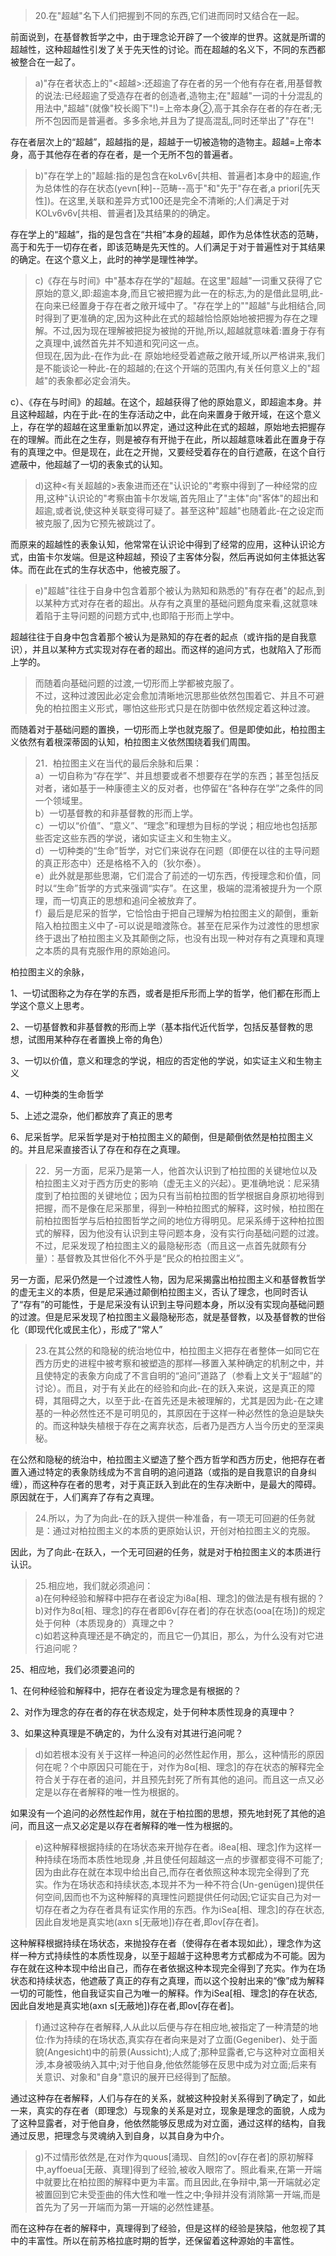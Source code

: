 <blockquote data-pid="iXqgt06Q">20.在"超越"名下人们把握到不同的东西,它们进而同时又结合在一起。</blockquote><p data-pid="1tD3s0LU">前面说到，在基督教哲学之中，由于理念论开辟了一个彼岸的世界。这就是所谓的超越性，这种超越性引发了关于先天性的讨论。而在超越的名义下，不同的东西都被整合在一起了。</p><blockquote data-pid="RtxzENrt">a)"存在者状态上的"&lt;超越&gt;:还超逾了存在者的另一个他有存在者,用基督教的说法:已经超逾了受造存在者的创造者,造物主;在"超越"一词的十分混乱的用法中,"超越"(就像"校长阁下"!)=上帝本身②,高于其余存在者的存在者;无所不包因而是普遍者。多多余地,并且为了提高混乱,同时还举出了"存在"!</blockquote><p data-pid="kgSsNUuj">存在者层次上的“超越”，超越指的是，超越于一切被造物的造物主。超越=上帝本身，高于其他存在者的存在者，是一个无所不包的普遍者。</p><blockquote data-pid="h5Hn2MNx">b)"存在学上的"超越:指的是包含在koLv6v[共相、普遍者]本身中的超逾,作为总体性的存在状态(yevn[种]--范畴--高于"和"先于"存在者,a priori[先天性])。在这里,关联和差异方式100还是完全不清晰的;人们满足于对KOLv6v6v[共相、普遍者]及其结果的的确定。</blockquote><p data-pid="-AkWRmGp">存在学上的“超越”，指的是包含在“共相”本身的超越，即作为总体性状态的范畴，高于和先于一切存在者，即该范畴是先天性的。人们满足于对于普遍性对于其结果的确定。在这个意义上，此时的神学是理性神学。</p><blockquote data-pid="R9CdJTQ_">c)《存在与时间》中"基本存在学的"超越。在这里"超越"一词重又获得了它原始的意义,即:超逾本身,而且它被把握为此一在的标志,为的是借此显明,此-在向来已经置身于存在者之敞开域中了。"存在学上的""超越"与此相结合,同时得到了更准确的定,因为这种此在式的超越恰恰原始地被把握为存在之理解。不过,因为现在理解被把捉为被抛的开抛,所以,超越就意味着:置身于存有之真理中,诚然首先并不知道和究问这一点。<br>但现在,因为此-在作为此-在 原始地经受着遮蔽之敞开域,所以严格讲来,我们是不能谈论一种此-在的超越的;在这个开端的范围内,有关任何意义上的"超越"的表象都必定会消失。</blockquote><p data-pid="_8TW8cnR">c）、《存在与时间》的超越。在这个，超越获得了他的原始意义，即超逾本身。并且这种超越，内在于此-在的生存活动之中，此在向来置身于敞开域，在这个意义上，存在学的超越在这里重新加以界定，通过这种此在式的超越，原始地去把握存在的理解。而此在之生存，则是被存有开抛于在此，所以超越意味着此在置身于存有的真理之中。但是现在，此在之开抛，又要经受着存在的自行遮蔽，在这个自行遮蔽中，他超越了一切的表象式的认知。</p><blockquote data-pid="GGmBosqr">d)这种&lt;有关超越的&gt;表象进而还在"认识论的"考察中得到了一种经常的应用,这种"认识论的"考察由笛卡尔发端,首先阻止了"主体"向"客体"的超出和超逾,或者说,使这种关联变得可疑了。甚至这种"超越"也随着此-在之设定而被克服了,因为它预先被跳过了。</blockquote><p data-pid="AOI5qMdm">而原来的超越性的表象认知，他常常在认识论中得到了经常的应用，这种认识论方式，由笛卡尔发端。但是这种超越，预设了主客体分裂，然后再说如何主体抵达客体。而在此在式的生存状态中，他被克服了。</p><blockquote data-pid="q5GXWIiw">e)"超越"往往于自身中包含着那个被认为熟知和熟悉的"有存在者"的起点,到以某种方式对存在者的超出。从存有之真里的基础问题角度来看,这就意味着陷于主导问题的问题方式中,也即陷于形而上学中。</blockquote><p data-pid="v7GzZOeX">超越往往于自身中包含着那个被认为是熟知的存在者的起点（或许指的是自我意识），并且以某种方式实现对存在者的超出。而这样的追问方式，也就陷入了形而上学的。</p><blockquote data-pid="S8pQqkvk">而随着向基础问题的过渡,一切形而上学都被克服了。<br>不过，这种过渡因此必定会愈加清晰地沉思那些依然包围着它、并且不可避免的柏拉图主义形式，哪怕这些形式只是在防御中依然规定着这种过渡。</blockquote><p data-pid="njjbny7O">而随着对于基础问题的置换，一切形而上学也就克服了。但是即使如此，柏拉图主义依然有着根深蒂固的认知，柏拉图主义依然围绕着我们周围。</p><blockquote data-pid="mP5eBZln">21．柏拉图主义在当代的最后余脉和后果：<br>a）一切自称为“存在学”、并且想要或者不想要存在学的东西；甚至包括反对者，诸如基于一种康德主义的反对者，也停留在“各种存在学”之条件的同一个领域里。<br>b）一切基督教的和非基督教的形而上学。<br>c）一切以“价值”、“意义”、“理念”和理想为目标的学说；相应地也包括那些否定这些东西的学说，诸如实证主义和生物主义。<br>d）一切种类的“生命”哲学，对它们来说存在问题（即便在以往的主导问题的真正形态中）还是格格不入的（狄尔泰）。<br>e）此外就是那些思潮，它们混合了前述的一切东西，传授理念和价值，同时以“生命”哲学的方式来强调“实存”。在这里，极端的混淆被提升为一个原理，而一切真正的思想和追问全被放弃了。<br>f）最后是尼采的哲学，它恰恰由于把自己理解为柏拉图主义的颠倒，重新陷入柏拉图主义中了-可以说是暗渡陈仓。甚至在尼采作为过渡性的思想家终于退出了柏拉图主义及其颠倒之际，也没有出现一种对存有之真理和真理之本质的具有克服作用的原始追问。</blockquote><p data-pid="jouYc72A">柏拉图主义的余脉，</p><p data-pid="J0sZGsVq">1、一切试图称之为存在学的东西，或者是拒斥形而上学的哲学，他们都在形而上学这个意义上思考。</p><p data-pid="PeQT1-lh">2、一切基督教和非基督教的形而上学（基本指代近代哲学，包括反基督教的思想，试图用某种存在者置换上帝的角色）</p><p data-pid="v01ffqo2">3、一切以价值，意义和理念的学说，相应的否定他的学说，如实证主义和生物主义</p><p data-pid="CZcwvLqb">4、一切种类的生命哲学</p><p data-pid="vGaQx5sl">5、上述之混杂，他们都放弃了真正的思考</p><p data-pid="sE1fiaqK">6、尼采哲学。尼采哲学是对于柏拉图主义的颠倒，但是颠倒依然是柏拉图主义的。并且尼采直接否认了存在和存在之真理。</p><blockquote data-pid="FhlMTjgG">22．另一方面，尼采乃是第一人，他首次认识到了柏拉图的关键地位以及柏拉图主义对于西方历史的影响（虚无主义的兴起）。更准确地说：尼采猜度到了柏拉图的关键地位；因为只有当前柏拉图的哲学根据自身原初地得到把握，而不是像在尼采那里，得到一种柏拉图式的解释，这时候，柏拉图在前柏拉图哲学与后柏拉图哲学之间的地位方得明见。尼采系缚于这种柏拉图式的解释，因为他没有认识到主导问题本身，没有实行向基础问题的过渡。不过，尼采发现了柏拉图主义的最隐秘形态（而且这一点首先就颇有分量）：基督教及其世俗化不外乎是“民众的柏拉图主义”。</blockquote><p data-pid="EwF3FQYV">另一方面，尼采仍然是一个过渡性人物，因为尼采揭露出柏拉图主义和基督教哲学的虚无主义的本质，但是尼采通过颠倒柏拉图主义，否认了理念，也同时否认了“存有”的可能性，于是尼采没有认识到主导问题本身，所以没有实现向基础问题的过渡。但是尼采发现了柏拉图主义最隐秘形态，就是基督教，以及基督教的世俗化（即现代化或民主化），形成了“常人”</p><blockquote data-pid="FYGnNlQa">23.在其公然的和隐秘的统治地位中，柏拉图主义把存在者整体一如同它在西方历史的进程中被考察和被塑造的那样—移置入某种确定的机制之中，并且使特定的表象方向成了不言自明的“追问”道路了（参看上文关于“超越”的讨论）。而且，对于有关此在的经验和向此-在的跃入来说，这是真正的障碍，其阻碍之大，以至于此-在首先还是未被理解的，尤其是因为此-在之建基的一种必然性还不是可明见的，其原因在于这样一种必然性的急迫是缺失的。而这种缺失植根于存在之离弃状态，后者乃是西方人当今历史的至深奥秘。</blockquote><p data-pid="DzmuAxpL">在公然和隐秘的统治中，柏拉图主义塑造了整个西方哲学和西方历史，他把存在者置入通过特定的表象防线成为不言自明的追问道路（或指的是自我意识的自身纠缠），而这种存在者的思考，对于真正跃入到此在的生存决断中，是最大的障碍。原因就在于，人们离弃了存有之真理。</p><blockquote data-pid="HpURkdpT">24.所以，为了为向此-在的跃入提供一种准备，有一项无可回避的任务就是：通过对柏拉图主义的本质的更原始认识，开创对柏拉图主义的克服。</blockquote><p data-pid="JLmL7af0">因此，为了向此-在跃入，一个无可回避的任务，就是对于柏拉图主义的本质进行认识。</p><blockquote data-pid="kgvSyWsL">25.相应地，我们就必须追问：<br>a)在何种经验和解释中把存在者设定为i8a[相、理念]的做法是有根有据的？<br>b)对作为8α[相、理念]的存在者即6v[存在者]的存在状态(ooa[在场])的规定处于何种（本质现身的）真理之中？<br>c)如若这种真理还是不确定的，而且它一仍其旧，那么，为什么没有对它进行追问呢？</blockquote><p data-pid="z-cNe3jk">25、相应地，我们必须要追问的</p><p data-pid="E0K9PSc4">1、在何种经验和解释中，把存在者设定为理念是有根据的？</p><p data-pid="A9v19QqK">2、对作为理念的存在者的存在状态规定，处于何种本质性现身的真理中？</p><p data-pid="5XV6Xw7i">3、如果这种真理是不确定的，为什么没有对其进行追问呢？</p><blockquote data-pid="9iKKSIvT">d)如若根本没有关于这样一种追问的必然性起作用，那么，这种情形的原因何在呢？个中原因只可能在于，对作为8α[相、理念]的存在状态的解释完全符合关于存在者的追问，并且预先封死了所有其他的追问。而且这一点又必定是以存在者解释的唯一性为根据的。</blockquote><p data-pid="okW_wSIQ">如果没有一个追问的必然性起作用，就在于柏拉图的思想，预先地封死了其他的追问，而且这一点又必定是以存在者解释的唯一性为根据的。</p><blockquote data-pid="Wd080aUG">e)这种解释根据持续的在场状态来开抛存在者。i8ea[相、理念]作为这样一种持续在场而本质性地现身 ,并且使任何超越这一点的步骤都变得不可能了;因为由此存在就在本现中给出自己,而存在者依照这种本现完全得到了充实。作为在场状态和持续状态,本现并不为一种不符合(Un-genügen)提供任何空间,因而也不为这种解释的真理性问题提供任何动因;它证实自己为对一切存在者之为存在者具有证实作用的东西。作为iSea[相、理念]的存在状态,因此自发地是真实地(axn s[无蔽地])存在者,即ov[存在者]。</blockquote><p data-pid="mgsc7Rtb">这种解释根据持续在场状态，来抛投存在者（使得存在者本现如此），理念作为这样一种方式持续性的本质性现身，以至于超越于这种思考方式都成为不可能。因为存在就在这种本现中给出自己，而存在者依据这种本现完全得到了充实。作为在场状态和持续状态，他遮蔽了真正的存有之真理，而以这个投射出来的“像”成为解释一切的可能性，他自我证实自己为唯一的解释。作为iSea[相、理念]的存在状态,因此自发地是真实地(axn s[无蔽地])存在者,即ov[存在者]。</p><blockquote data-pid="_cbpgx33">f)通过这种存在者解释,人从此以后便与存在相应地,被指定了一种清楚的地位:作为持续的在场状态,真实存在者向来是对了立面(Gegeniber)、处于面貌(Angesicht)中的前景(Aussicht);人成了;那种显露者,它与这种对立面相关涉,本身被吸纳入其中;对于他自身,他依然能够在反思中成为对立面;后来有关意识、对象和"自身"意识的展开已经得到了酝酿。</blockquote><p data-pid="h2S2KjDw">通过这种存在者解释，人们与存在的关系，就被这种投射关系得到了确定了，如此一来，真实的存在者（即理念）与现象的关系是对立，现象是理念的面貌，人成为了这种显露者，对于他自身，他依然能够反思成为对立面，通过这样的结构，自我通过反思，把理念与灵魂纳入到自身，以其自身为中介。</p><blockquote data-pid="jMkelBgG">g)不过情形依然是,在对作为quous[涌现、自然]的ov[存在者]的原初解释中,ayffoeua[无蔽、真理]得到了经验,被收入眼帘了。照此看来,在第一开端中就要比在柏拉图的解释中更为丰富。而且因此,在争辩中,第一开端就必定被置回到它未受歪曲的伟大性和唯一性之中;争辩并没有消除第一开端,而是首先为了另一开端而为第一开端的必然性建基。</blockquote><p data-pid="4DLk5Czi">而在这种存在者的解释中，真理得到了经验，但是这样的经验是狭隘，他忽视了其中的丰富性。所以在前苏格拉底时期的哲学，还保留着这种源始的丰富性。</p><p></p>